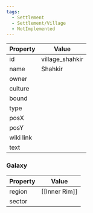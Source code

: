 ```yaml
---
tags:
  - Settlement
  - Settlement/Village
  - NotImplemented
---
```


| Property  | Value           |
| --------- | --------------- |
| id        | village_shahkir |
| name      | Shahkir         |
| owner     |                 |
| culture   |                 |
| bound     |                 |
| type      |                 |
| posX      |                 |
| posY      |                 |
| wiki link |                 |
| text      |                 |

### Galaxy
| Property | Value         |
| -------- | ------------- |
| region   | [[Inner Rim]] |
| sector   |               |
